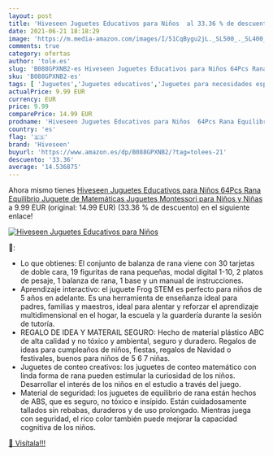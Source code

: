 ```yaml
---
layout: post
title: 'Hiveseen Juguetes Educativos para Niños  al 33.36 % de descuento'
date: 2021-06-21 18:18:29
image: 'https://m.media-amazon.com/images/I/51CqBygu2jL._SL500_._SL400_.jpg'
comments: true
category: ofertas
author: 'tole.es'
slug: 'B088GPXNB2-es Hiveseen Juguetes Educativos para Niños 64Pcs Rana...'
sku: 'B088GPXNB2-es'
tags: [ 'Juguetes','Juguetes educativos','Juguetes para necesidades especiales','Juguetes y juegos','hiveseen','juguetes', ]
actualPrice: 9.99 EUR
currency: EUR
price: 9.99
comparePrice: 14.99 EUR
prodname: 'Hiveseen Juguetes Educativos para Niños  64Pcs Rana Equilibrio Juguete de Matemáticas  Juguetes Montessori para Niños y Niñas'
country: 'es'
flag: '🇪🇸'
brand: 'Hiveseen'
buyurl: 'https://www.amazon.es/dp/B088GPXNB2/?tag=tolees-21'
descuento: '33.36'
average: '14.536875'
---
```


Ahora mismo tienes [Hiveseen Juguetes Educativos para Niños  64Pcs Rana Equilibrio Juguete de Matemáticas  Juguetes Montessori para Niños y Niñas](https://www.amazon.es/dp/B088GPXNB2/?tag=tolees-21) a 9.99 EUR (original: 14.99 EUR) (33.36 %  de descuento) en el siguiente enlace!

[![Hiveseen Juguetes Educativos para Niños ](https://m.media-amazon.com/images/I/51CqBygu2jL._SL500_._SL400_.jpg)](https://www.amazon.es/dp/B088GPXNB2/?tag=tolees-21)

🔎:

- Lo que obtienes: El conjunto de balanza de rana viene con 30 tarjetas de doble cara, 19 figuritas de rana pequeñas, modal digital 1-10, 2 platos de pesaje, 1 balanza de rana, 1 base y un manual de instrucciones.
- Aprendizaje interactivo: el juguete Frog STEM es perfecto para niños de 5 años en adelante. Es una herramienta de enseñanza ideal para padres, familias y maestros, ideal para alentar y reforzar el aprendizaje multidimensional en el hogar, la escuela y la guardería durante la sesión de tutoría.
- REGALO DE IDEA Y MATERAIL SEGURO: Hecho de material plástico ABC de alta calidad y no tóxico y ambiental, seguro y duradero. Regalos de ideas para cumpleaños de niños, fiestas, regalos de Navidad o festivales, buenos para niños de 5 6 7 niñas.
- Juguetes de conteo creativos: los juguetes de conteo matemático con linda forma de rana pueden estimular la curiosidad de los niños. Desarrollar el interés de los niños en el estudio a través del juego.
- Material de seguridad: los juguetes de equilibrio de rana están hechos de ABS, que es seguro, no tóxico e insípido. Están cuidadosamente tallados sin rebabas, duraderos y de uso prolongado. Mientras juega con seguridad, el rico color también puede mejorar la capacidad cognitiva de los niños.

[🛒 Visítala!!!](https://www.amazon.es/dp/B088GPXNB2/?tag=tolees-21)
